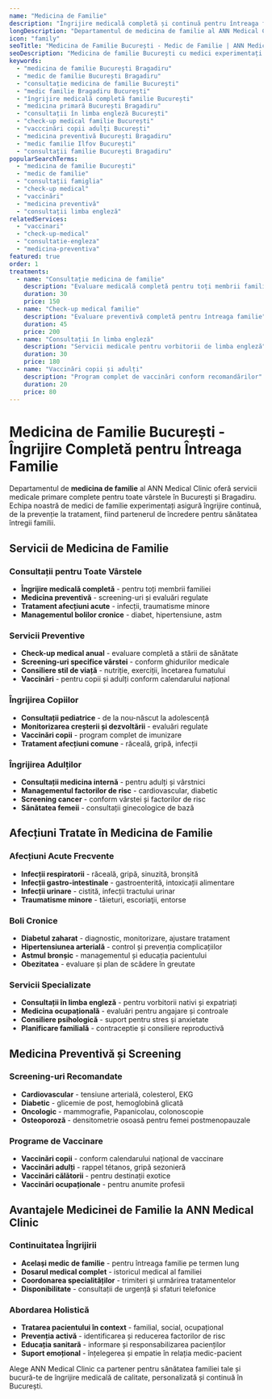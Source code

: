 ```yaml
---
name: "Medicina de Familie"
description: "Îngrijire medicală completă și continuă pentru întreaga familie, cu accent pe prevenție, diagnostic precoce și tratament personalizat"
longDescription: "Departamentul de medicina de familie al ANN Medical Clinic oferă servicii medicale primare complete pentru întreaga familie în București. Medicii noștri de familie asigură îngrijire continuă, preventivă și curativă, fiind primul contact cu sistemul medical și coordonând îngrijirea de specialitate când este necesar."
icon: "family"
seoTitle: "Medicina de Familie București - Medic de Familie | ANN Medical Clinic"
seoDescription: "Medicina de familie București cu medici experimentați. Îngrijire completă familia, consultații în limba engleză, prevenție și tratament. ANN Medical Clinic Bragadiru."
keywords:
  - "medicina de familie București Bragadiru"
  - "medic de familie București Bragadiru"
  - "consultație medicina de familie București"
  - "medic familie Bragadiru București"
  - "îngrijire medicală completă familie București"
  - "medicina primară București Bragadiru"
  - "consultații în limba engleză București"
  - "check-up medical familie București"
  - "vacccinări copii adulți București"
  - "medicina preventivă București Bragadiru"
  - "medic familie Ilfov București"
  - "consultații familie București Bragadiru"
popularSearchTerms:
  - "medicina de familie București"
  - "medic de familie"
  - "consultații famiglia"
  - "check-up medical"
  - "vaccinări"
  - "medicina preventivă"
  - "consultații limba engleză"
relatedServices:
  - "vaccinari"
  - "check-up-medical"
  - "consultatie-engleza"
  - "medicina-preventiva"
featured: true
order: 1
treatments:
  - name: "Consultație medicina de familie"
    description: "Evaluare medicală completă pentru toți membrii familiei"
    duration: 30
    price: 150
  - name: "Check-up medical familie"
    description: "Evaluare preventivă completă pentru întreaga familie"
    duration: 45
    price: 200
  - name: "Consultații în limba engleză"
    description: "Servicii medicale pentru vorbitorii de limba engleză"
    duration: 30
    price: 180
  - name: "Vaccinări copii și adulți"
    description: "Program complet de vaccinări conform recomandărilor"
    duration: 20
    price: 80
---
```


# Medicina de Familie București - Îngrijire Completă pentru Întreaga Familie

Departamentul de **medicina de familie** al ANN Medical Clinic oferă servicii medicale primare complete pentru toate vârstele în București și Bragadiru. Echipa noastră de medici de familie experimentați asigură îngrijire continuă, de la prevenție la tratament, fiind partenerul de încredere pentru sănătatea întregii familii.

## Servicii de Medicina de Familie

### Consultații pentru Toate Vârstele

- **Îngrijire medicală completă** - pentru toți membrii familiei
- **Medicina preventivă** - screening-uri și evaluări regulate
- **Tratament afecțiuni acute** - infecții, traumatisme minore
- **Managementul bolilor cronice** - diabet, hipertensiune, astm

### Servicii Preventive

- **Check-up medical anual** - evaluare completă a stării de sănătate
- **Screening-uri specifice vârstei** - conform ghidurilor medicale
- **Consiliere stil de viață** - nutriție, exerciții, încetarea fumatului
- **Vaccinări** - pentru copii și adulți conform calendarului național

### Îngrijirea Copiilor

- **Consultații pediatrice** - de la nou-născut la adolescență
- **Monitorizarea creșterii și dezvoltării** - evaluări regulate
- **Vaccinări copii** - program complet de imunizare
- **Tratament afecțiuni comune** - răceală, gripă, infecții

### Îngrijirea Adulților

- **Consultații medicina internă** - pentru adulți și vârstnici
- **Managementul factorilor de risc** - cardiovascular, diabetic
- **Screening cancer** - conform vârstei și factorilor de risc
- **Sănătatea femeii** - consultații ginecologice de bază

## Afecțiuni Tratate în Medicina de Familie

### Afecțiuni Acute Frecvente

- **Infecții respiratorii** - răceală, gripă, sinuzită, bronșită
- **Infecții gastro-intestinale** - gastroenterită, intoxicații alimentare
- **Infecții urinare** - cistită, infecții tractului urinar
- **Traumatisme minore** - tăieturi, escoriaţii, entorse

### Boli Cronice

- **Diabetul zaharat** - diagnostic, monitorizare, ajustare tratament
- **Hipertensiunea arterială** - control și prevenția complicațiilor
- **Astmul bronșic** - managementul și educația pacientului
- **Obezitatea** - evaluare și plan de scădere în greutate

### Servicii Specializate

- **Consultații în limba engleză** - pentru vorbitorii nativi și expatriați
- **Medicina ocupațională** - evaluări pentru angajare și controale
- **Consiliere psihologică** - suport pentru stres și anxietate
- **Planificare familială** - contraceptie și consiliere reproductivă

## Medicina Preventivă și Screening

### Screening-uri Recomandate

- **Cardiovascular** - tensiune arterială, colesterol, EKG
- **Diabetic** - glicemie de post, hemoglobină glicată
- **Oncologic** - mammografie, Papanicolau, colonoscopie
- **Osteoporoză** - densitometrie osoasă pentru femei postmenopauzale

### Programe de Vaccinare

- **Vaccinări copii** - conform calendarului național de vaccinare
- **Vaccinări adulți** - rappel tétanos, gripă sezonieră
- **Vaccinări călătorii** - pentru destinații exotice
- **Vaccinări ocupaționale** - pentru anumite profesii

## Avantajele Medicinei de Familie la ANN Medical Clinic

### Continuitatea Îngrijirii

- **Același medic de familie** - pentru întreaga familie pe termen lung
- **Dosarul medical complet** - istoricul medical al familiei
- **Coordonarea specialităților** - trimiteri și urmărirea tratamentelor
- **Disponibilitate** - consultații de urgență și sfaturi telefonice

### Abordarea Holistică

- **Tratarea pacientului în context** - familial, social, ocupațional
- **Prevenția activă** - identificarea și reducerea factorilor de risc
- **Educația sanitară** - informare și responsabilizarea pacienților
- **Suport emoțional** - înțelegerea și empatie în relația medic-pacient

Alege ANN Medical Clinic ca partener pentru sănătatea familiei tale și bucură-te de îngrijire medicală de calitate, personalizată și continuă în București.
